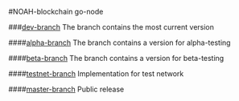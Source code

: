 #NOAH-blockchain go-node

###[dev-branch](https://github.com/noah-blockchain/noah-go-node/tree/dev)
The branch contains the most current version

####[alpha-branch](https://github.com/noah-blockchain/noah-go-node/tree/alpha)
The branch contains a version for alpha-testing

####[beta-branch](https://github.com/noah-blockchain/noah-go-node/tree/beta)
The branch contains a version for beta-testing

####[testnet-branch](https://github.com/noah-blockchain/noah-go-node/tree/testnet)
Implementation for test network

####[master-branch](https://github.com/noah-blockchain/noah-go-node/tree/master)
Public release